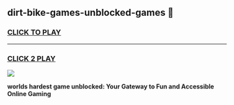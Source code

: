 
## dirt-bike-games-unblocked-games 👋
<h3>
<a href="https://premium.freeplayer.one?title=dirt-bike-games-unblocked-games&ref=14F">CLICK TO PLAY</a></h3>
<hr>

<h3>
<a href="https://premium.freeplayer.one?title=dirt-bike-games-unblocked-games&ref=14F">CLICK 2 PLAY</a>
  
</h3>

<a href="https://premium.freeplayer.one?title=dirt-bike-games-unblocked-games&ref=12F/"><img src="https://clearcache.store/games.png"></a>


**worlds hardest game unblocked: Your Gateway to Fun and Accessible Online Gaming**
